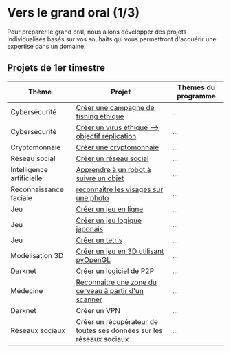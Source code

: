# Vers le grand oral (1/3)

Pour préparer le grand oral, nous allons développer des projets individualisés basés sur vos souhaits qui vous permettront d'acquérir une expertise dans un domaine.

## Projets de 1er timestre

| Thème | Projet | Thèmes du programme |
|---|---|---|
|Cybersécurité| [Créer une campagne de fishing éthique](./Projets/fishing.md) | ... |
|Cybersécurité| [Créer un virus éthique --> objectif réplication](./Projets/virus.md) |...|
|Cryptomonnaie| [Créer une cryptomonnaie](./Projets/crypto.md)|...|
|Réseau social| [Créer un réseau social](./Projets/reseausocial.md)|...|
|Intelligence artificielle| [Apprendre à un robot à suivre un objet](./Projets/IArobot.md)|...|
| Reconnaissance faciale | [reconnaitre les visages sur une photo](./Projets/visage.md)|...|
| Jeu | [Créer un jeu en ligne](./Projets/jeu_en_ligne.md) | ...|
| Jeu | [Créer un jeu logique japonais](./Projets/jeu_de_logique.md)|...|
| Jeu | [Créer un tetris](./Projets/tetris.md) | ...|
| Modélisation 3D| [Créer un jeu en 3D utilisant pyOpenGL](./Projets/jeu3D.md)| ...|
| Darknet | Créer un logiciel de P2P |...|
| Médecine | [Reconnaitre une zone du cerveau à partir d'un scanner](./Projets/scanner.md) |...|
| Darknet | Créer un VPN |...|
| Réseaux sociaux | Créer un récupérateur de toutes ses données sur les réseaux sociaux |...|


